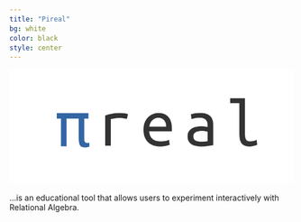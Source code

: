 ```yaml
---
title: "Pireal"
bg: white
color: black
style: center
---
```

![Pireal logo](https://github.com/centaurialpha/pireal/raw/master/src/images/pireal_banner.png)

...is an educational tool that allows users to experiment interactively with Relational Algebra.
